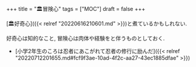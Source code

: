 +++
title = "🏛冒険心"
tags = ["MOC"]
draft = false
+++

[🏛好奇心]({{< relref "20220616210601.md" >}})と煮ているかもしれない.

好奇心は知的なこと, 冒険心は肉体や経験をと伴うものとしておく.

-   [小学2年生のころは忍者にあこがれて忍者の修行に励んだ]({{< relref "20220712201655.md#fcf9f3ae-10ad-4f2c-aa27-43ec1885dfae" >}})

